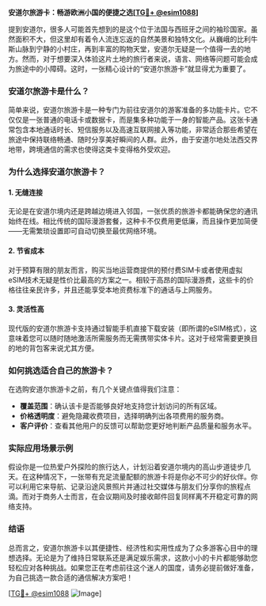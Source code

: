**安道尔旅游卡：畅游欧洲小国的便捷之选[[TG💪+ @esim1088](https://t.me/s/esim1088)]**

提到安道尔，很多人可能首先想到的是这个位于法国与西班牙之间的袖珍国家。虽然面积不大，但这里却有着令人流连忘返的自然美景和独特文化。从巍峨的比利牛斯山脉到宁静的小村庄，再到丰富的购物天堂，安道尔无疑是一个值得一去的地方。然而，对于想要深入体验这片土地的旅行者来说，语言、网络等问题可能会成为旅途中的小障碍。这时，一张精心设计的“安道尔旅游卡”就显得尤为重要了。

### 安道尔旅游卡是什么？

简单来说，安道尔旅游卡是一种专门为前往安道尔的游客准备的多功能卡片。它不仅仅是一张普通的电话卡或数据卡，而是集多种功能于一身的智能产品。这张卡通常包含本地通话时长、短信服务以及高速互联网接入等功能，非常适合那些希望在旅途中保持联络畅通、随时分享美好瞬间的人群。此外，由于安道尔地处法西交界地带，跨境通信的需求也使得这类卡变得格外受欢迎。

### 为什么选择安道尔旅游卡？

#### 1. **无缝连接**
无论是在安道尔境内还是跨越边境进入邻国，一张优质的旅游卡都能确保您的通讯始终在线。相比传统的国际漫游套餐，这种卡不仅费用更低廉，而且操作更加简便——无需繁琐设置即可自动切换至最优网络环境。

#### 2. **节省成本**
对于预算有限的朋友而言，购买当地运营商提供的预付费SIM卡或者使用虚拟eSIM技术无疑是性价比最高的方案之一。相较于高昂的国际漫游费，这些卡的价格往往亲民许多，并且还能享受本地资费标准下的通话与上网服务。

#### 3. **灵活性高**
现代版的安道尔旅游卡支持通过智能手机直接下载安装（即所谓的eSIM格式），这意味着您可以随时随地激活所需服务而无需携带实体卡片。这对于经常需要更换目的地的背包客来说尤其方便。

### 如何挑选适合自己的旅游卡？

在选购安道尔旅游卡之前，有几个关键点值得我们注意：

- **覆盖范围**：确认该卡是否能够良好地支持您计划访问的所有区域。
- **价格透明度**：避免隐藏收费项目，选择明确列出各项费用的服务商。
- **客户评价**：查看其他用户的反馈可以帮助您更好地判断产品质量和服务水平。

### 实际应用场景示例

假设你是一位热爱户外探险的旅行达人，计划沿着安道尔境内的高山步道徒步几天。在这种情况下，一张带有充足流量配额的旅游卡将是你必不可少的好伙伴。你可以利用它来导航、记录沿途风景照片并通过社交媒体与朋友们分享你的旅程点滴。而对于商务人士而言，在会议期间及时接收邮件回复同样离不开稳定可靠的网络支持。

### 结语

总而言之，安道尔旅游卡以其便捷性、经济性和实用性成为了众多游客心目中的理想选择。无论是为了维持日常联系还是满足娱乐需求，这款小小的卡片都能够助您轻松应对各种挑战。如果您正在考虑前往这个迷人的国度，请务必提前做好准备，为自己挑选一款合适的通信解决方案吧！

[[TG💪+ @esim1088](https://t.me/s/esim1088) ![Image](https://i.postimg.cc/4NQfJmqS/Snipaste-2025-05-13-00-14-12.png)]